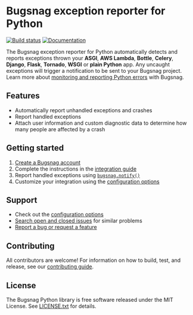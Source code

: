# Bugsnag exception reporter for Python
[![Build status](https://img.shields.io/travis/bugsnag/bugsnag-python/master.svg?style=flat-square)](https://travis-ci.com/bugsnag/bugsnag-python)
[![Documentation](https://img.shields.io/badge/documentation-latest-blue.svg)](https://docs.bugsnag.com/platforms/python/)

The Bugsnag exception reporter for Python automatically detects and reports exceptions thrown your **ASGI**, **AWS Lambda**, **Bottle**, **Celery**, **Django**, **Flask**, **Tornado**, **WSGI** or **plain Python** app.  Any uncaught exceptions will trigger a notification to be sent to your Bugsnag project. Learn more about [monitoring and reporting Python errors](https://www.bugsnag.com/platforms/python-error-reporting/) with Bugsnag.


## Features

* Automatically report unhandled exceptions and crashes
* Report handled exceptions
* Attach user information and custom diagnostic data to determine how many
  people are affected by a crash


## Getting started

1. [Create a Bugsnag account](https://www.bugsnag.com)
2. Complete the instructions in the
   [integration guide](https://docs.bugsnag.com/platforms/python/)
3. Report handled exceptions using
   [`bugsnag.notify()`](https://docs.bugsnag.com/platforms/python/reporting-handled-errors/)
4. Customize your integration using the
   [configuration options](https://docs.bugsnag.com/platforms/python/configuration-options/)

## Support

* Check out the [configuration options](https://docs.bugsnag.com/platforms/python/configuration-options/)
* [Search open and closed issues](https://github.com/bugsnag/bugsnag-python/issues?utf8=✓&q=is%3Aissue) for similar problems
* [Report a bug or request a feature](https://github.com/bugsnag/bugsnag-python/issues/new/choose)


## Contributing

All contributors are welcome! For information on how to build, test,
and release, see our [contributing guide](CONTRIBUTING.md).


## License

The Bugsnag Python library is free software released under the MIT License.
See [LICENSE.txt](LICENSE.txt) for details.

